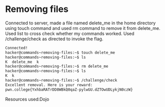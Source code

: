 # Removing files
Connected to server, made a file named delete_me in the home directory using touch command and used rm command to remove it from delete_me. Used list to cross check whether my commands worked. Used /challenge/check 
as directed to invoke the flag.
```bash
Connected!
hacker@commands~removing-files:~$ touch delete_me
hacker@commands~removing-files:~$ ls
K  delete_me  k
hacker@commands~removing-files:~$ rm delete_me
hacker@commands~removing-files:~$ ls
K  k
hacker@commands~removing-files:~$ /challenge/check
Excellent removal. Here is your reward:
pwn.college{YxhbaRATrDD8WBkQ0qaZ-pylwGU.dZTOwUDLykjN0czW}
```
Resources used:Dojo
